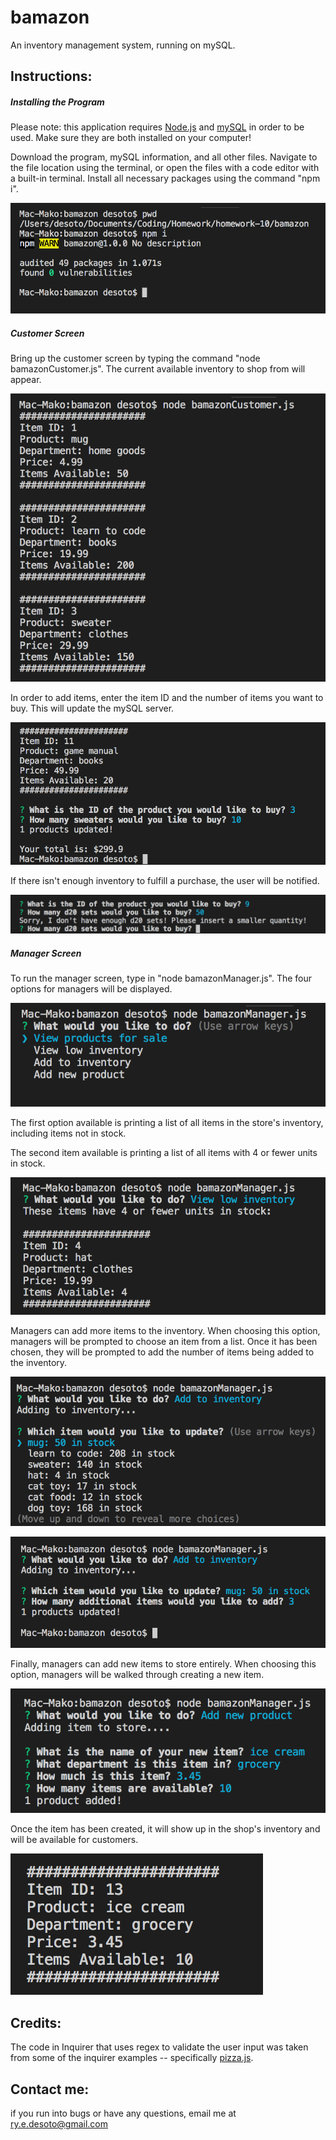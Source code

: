 # bamazon

An inventory management system, running on mySQL.

## Instructions:

##### Installing the Program

Please note: this application requires [Node.js](https://nodejs.org/en/) and [mySQL](https://www.mysql.com/) in order to be used. Make sure they are both installed on your computer!

Download the program, mySQL information, and all other files. Navigate to the file location using the terminal, or open the files with a code editor with a built-in terminal. Install all necessary packages using the command "npm i".

![Navigation and Instillation](https://raw.githubusercontent.com/rsdesoto/bamazon/master/images/location_and_installation.png)

##### Customer Screen

Bring up the customer screen by typing the command "node bamazonCustomer.js". The current available inventory to shop from will appear.

![Customer Inventory](https://raw.githubusercontent.com/rsdesoto/bamazon/master/images/customer_view.png)

In order to add items, enter the item ID and the number of items you want to buy. This will update the mySQL server.

![Customer Purchase](https://raw.githubusercontent.com/rsdesoto/bamazon/master/images/add_to_cart.png)

If there isn't enough inventory to fulfill a purchase, the user will be notified.

![Low Inventory](https://raw.githubusercontent.com/rsdesoto/bamazon/master/images/protection_value.png)

##### Manager Screen

To run the manager screen, type in "node bamazonManager.js". The four options for managers will be displayed.

![Manager Screen](https://raw.githubusercontent.com/rsdesoto/bamazon/master/images/manager_view.png)

The first option available is printing a list of all items in the store's inventory, including items not in stock.

The second item available is printing a list of all items with 4 or fewer units in stock.

![Low Inventory](https://raw.githubusercontent.com/rsdesoto/bamazon/master/images/low_inventory.png)

Managers can add more items to the inventory. When choosing this option, managers will be prompted to choose an item from a list. Once it has been chosen, they will be prompted to add the number of items being added to the inventory.

![Update Inventory](https://github.com/rsdesoto/bamazon/blob/master/images/add_to_inventory_1.png?raw=true)

![Update Inventory](https://raw.githubusercontent.com/rsdesoto/bamazon/master/images/add_to_inventory_2.png)

Finally, managers can add new items to store entirely. When choosing this option, managers will be walked through creating a new item.

![Add Item](https://raw.githubusercontent.com/rsdesoto/bamazon/master/images/add_new_product1.png)

Once the item has been created, it will show up in the shop's inventory and will be available for customers.

![Add Item](https://raw.githubusercontent.com/rsdesoto/bamazon/master/images/add_new_product2.png)

## Credits:

The code in Inquirer that uses regex to validate the user input was taken from some of the inquirer examples -- specifically [pizza.js](https://github.com/SBoudrias/Inquirer.js/blob/master/packages/inquirer/examples/pizza.js).

## Contact me:

if you run into bugs or have any questions, email me at ry.e.desoto@gmail.com
